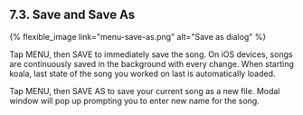 ---
---

## 7.3. Save and Save As

{% flexible_image link="menu-save-as.png" alt="Save as dialog" %}

Tap MENU, then SAVE to immediately save the song. On iOS devices, songs are continuously saved in the background with every change. When starting koala, last state of the song you worked on last is automatically loaded.

Tap MENU, then SAVE AS to save your current song as a new file. Modal window will pop up prompting you to enter new name for the song.
